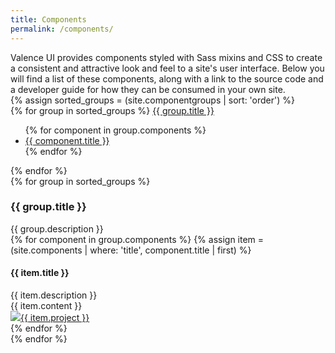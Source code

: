 ```yaml
---
title: Components
permalink: /components/
---
```

<div class="component-groups">
	<div class="components-description">Valence UI provides components styled with Sass mixins and CSS to create a consistent and attractive look and feel to a site's user interface. Below you will find a list of these components, along with a link to the source code and a developer guide for how they can be consumed in your own site.</div>
	{% assign sorted_groups = (site.componentgroups | sort: 'order') %}
	<div class="floating-menu-wrapper">
		<div class="floating-menu">
			{% for group in sorted_groups %}
				<a class="nav-group-title" href="#{{ group.title }}">{{ group.title }}</a>
				<ul class="nav-group-items">
				{% for component in group.components %}
					<li><a class="vui-small-text" href="#{{ component.title }}">{{ component.title }}</a></li>
				{% endfor %}
				</ul>
			{% endfor %}
		</div>
	</div>
	{% for group in sorted_groups %}
	<div class="component-group">
		<h3 id="{{ group.title }}">{{ group.title }}</h3>
		<div class="component-group-description">{{ group.description }}</div>
		<div class="component-group-items">
			{% for component in group.components %}
				{% assign item = (site.components | where: 'title', component.title | first) %}
				<h4 class="component-group-item-title" id="{{ item.title }}">{{ item.title }}</h4>
				<div class="component-group-item-description">{{ item.description }}</div>
				<div class="component-group-wrapper">
					<div class="component-group-item">{{ item.content }}</div>
					<div class="component-group-link">
						<a class="vui-image-action github-image-action" href="http://github.com/Brightspace/{{ item.project }}#{{ item.package }}">
							<img src="{{ site.baseurl }}/images/GitHub-Mark-32px.png"/><span>{{ item.project }}</span>
						</a>
					</div>
				</div>
			{% endfor %}
		</div>
	</div>
	{% endfor %}
</div>
